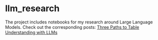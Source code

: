 # llm_research
The project includes notebooks for my research around Large Language Models. Check out the corresponding posts:
[Three Paths to Table Understanding with LLMs](https://medium.com/@kate.ruksha/introduction-into-music-information-retrieval-part-1-2dc874cda763)
